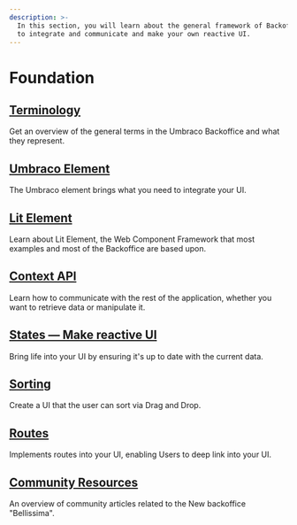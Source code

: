 ```yaml
---
description: >-
  In this section, you will learn about the general framework of Backoffice. How
  to integrate and communicate and make your own reactive UI.
---
```


# Foundation

## [Terminology](terminology.md)

Get an overview of the general terms in the Umbraco Backoffice and what they represent.

## [Umbraco Element](umbraco-element/)

The Umbraco element brings what you need to integrate your UI.

## [Lit Element](lit-element.md)

Learn about Lit Element, the Web Component Framework that most examples and most of the Backoffice are based upon.

## [Context API](context-api/)

Learn how to communicate with the rest of the application, whether you want to retrieve data or manipulate it.

## [States — Make reactive UI](states.md)

Bring life into your UI by ensuring it's up to date with the current data.

## [Sorting](sorting.md)

Create a UI that the user can sort via Drag and Drop.

## [Routes](routes.md)

Implements routes into your UI, enabling Users to deep link into your UI.

## [Community Resources](https://github.com/umbraco/Umbraco.Packages/tree/main/bellissima)

An overview of community articles related to the New backoffice "Bellissima".
